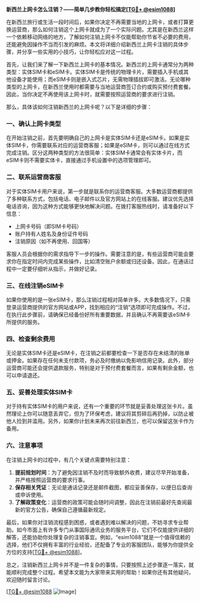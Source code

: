 **新西兰上网卡怎么注销？——简单几步教你轻松搞定[[TG💪+ @esim1088](https://t.me/s/esim1088)]**

在新西兰旅行或生活一段时间后，如果你决定不再需要当地的上网卡，或者打算更换运营商，那么如何注销这个上网卡就成为了一个实际问题。尤其是在新西兰这样一个依赖移动网络的地方，了解如何注销上网卡不仅能帮助你节省不必要的费用，还能避免因操作不当而引发的麻烦。本文将详细介绍新西兰上网卡注销的具体步骤，并分享一些实用的小技巧，让你轻松应对这一过程。

首先，让我们来了解一下新西兰上网卡的基本情况。新西兰的上网卡通常分为两种类型：实体SIM卡和eSIM卡。实体SIM卡是传统的物理卡片，需要插入手机或其他设备才能使用；而eSIM卡则是嵌入式芯片，无需物理插拔即可激活。无论哪种类型的上网卡，在新西兰使用时都需要与当地运营商签订合约或购买预付费套餐。因此，当你决定不再使用该上网卡时，就需要按照运营商的要求进行注销。

那么，具体该如何注销新西兰的上网卡呢？以下是详细的步骤：

### 一、确认上网卡类型

在开始注销之前，首先要明确自己的上网卡是实体SIM卡还是eSIM卡。如果是实体SIM卡，你需要联系对应的运营商客服；如果是eSIM卡，则可以通过在线方式完成注销。区分这两种类型的方法很简单：实体SIM卡通常会有实体卡片，而eSIM卡则不需要实体卡，直接通过手机设置中的选项管理即可。

### 二、联系运营商客服

对于实体SIM卡用户来说，第一步就是联系你的运营商客服。大多数运营商都提供了多种联系方式，包括电话、电子邮件以及官方网站上的在线客服。建议优先选择电话咨询，因为这种方式能够更快地解决问题。在拨打客服热线时，请准备好以下信息：

- 上网卡号码（即SIM卡号码）
- 账户持有人姓名及身份证件号码
- 注销原因（如不再使用、回国等）

客服人员会根据你的需求指导下一步的操作。需要注意的是，有些运营商可能会要求你在指定时间内完成某些操作，比如清空账户余额或归还设备。因此，在通话过程中一定要仔细听从指示，并做好记录。

### 三、在线注销eSIM卡

如果你使用的是一张eSIM卡，那么注销过程相对简单许多。大多数情况下，只需登录运营商提供的官方网站或APP，找到相应的“注销”选项即可完成操作。不过，在执行此步骤前，请确保已经备份好所有重要数据，并且确认不再需要该eSIM卡所提供的服务。

### 四、检查剩余费用

无论是实体SIM卡还是eSIM卡，在注销之前都要检查一下是否存在未结清的账单或押金。如果存在任何未支付款项，务必及时缴纳以免影响信用记录。此外，部分运营商可能还会提供退款服务，特别是对于预付费套餐而言，如果有剩余金额，也可以申请退还。

### 五、妥善处理实体SIM卡

对于持有实体SIM卡的用户来说，还有一个重要的环节就是妥善处理这张卡片。虽然理论上你可以随意丢弃它，但为了环保考虑，建议将其剪碎后再扔掉，以防止被他人捡到并滥用。另外，如果你计划未来再次前往新西兰，也可以保留这张卡作为备用。

### 六、注意事项

在注销上网卡的过程中，有几个关键点需要特别注意：

1. **提前规划时间**：为了避免因注销不及时而导致额外收费，建议尽早开始准备，并严格按照运营商的要求行事。
2. **保存相关凭证**：无论是通话记录还是邮件截图，都应妥善保存，以便日后查询或申诉使用。
3. **了解政策变化**：运营商的政策可能会随时间调整，因此在注销前最好先查阅最新的官方公告，确保自己遵循最新规定。

最后，如果你对注销流程感到困惑，或者遇到难以解决的问题，不妨寻求专业帮助。如今市面上有许多专门从事国际通讯业务的服务平台，它们不仅能提供详细的解答，还能协助你处理复杂的注销事宜。例如，“esim1088”就是一个值得信赖的选择，他们不仅拥有丰富的行业经验，还配备了专业的客服团队，能够为你提供全方位的支持[[TG💪+ @esim1088](https://t.me/s/esim1088)]。

总之，注销新西兰上网卡并不是一件复杂的事情，只要按照上述步骤逐一落实，就能顺利完成整个过程。希望本文能为大家带来实用的帮助！如果你还有其他疑问，欢迎随时留言讨论。

[[TG💪+ @esim1088](https://t.me/s/esim1088) ![Image](https://i.postimg.cc/4NQfJmqS/Snipaste-2025-05-13-00-14-12.png)]